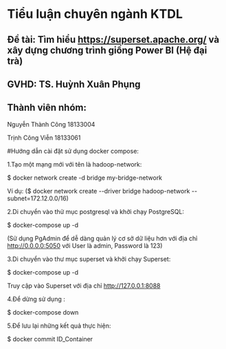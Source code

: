 # Tiểu luận chuyên ngành KTDL

## Đề tài: Tìm hiểu https://superset.apache.org/ và xây dựng chương trình giống Power BI (Hệ đại trà)

## GVHD: TS. Huỳnh Xuân Phụng

## Thành viên nhóm:

Nguyễn Thành Công 18133004

Trịnh Công Viễn 18133061

#Hướng dẫn cài đặt sử dụng docker compose:

1.Tạo một mạng mới với tên là hadoop-network:

$ docker network create -d bridge my-bridge-network

Ví dụ: ($ docker network create --driver bridge hadoop-network --subnet=172.12.0.0/16)

2.Di chuyển vào thử mục postgresql và khởi chạy PostgreSQL:

$ docker-compose up -d

(Sử dụng PgAdmin để dễ dàng quản lý cơ sở dữ liệu hơn với địa chỉ http://0.0.0.0:5050 với User là admin, Password là 123)

3.Di chuyển vào thư mục superset và khởi chạy Superset:

$ docker-compose up -d

Truy cập vào Superset với địa chỉ http://127.0.0.1:8088

4.Để dừng sử dụng :

$ docker-compose down

5.Để lưu lại những kết quả thực hiện:

$ docker commit ID_Container
